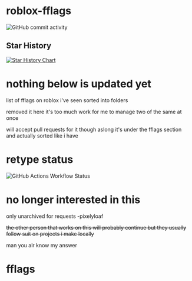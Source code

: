 # roblox-fflags

![GitHub commit activity](https://img.shields.io/github/commit-activity/t/venkeyz/roblox-fflags?authorFilter=venkeyz&style=plastic&label=venkeyz)

## Star History

<a href="https://www.star-history.com/#pixelyloaf/roblox-fflags&venkeyz/roblox-fflags&Timeline">
 <picture>
   <source media="(prefers-color-scheme: dark)" srcset="https://api.star-history.com/svg?repos=pixelyloaf/roblox-fflags,venkeyz/roblox-fflags&type=Timeline&theme=dark" />
   <source media="(prefers-color-scheme: light)" srcset="https://api.star-history.com/svg?repos=pixelyloaf/roblox-fflags,venkeyz/roblox-fflags&type=Timeline" />
   <img alt="Star History Chart" src="https://api.star-history.com/svg?repos=pixelyloaf/roblox-fflags,venkeyz/roblox-fflags&type=Timeline" />
 </picture>
</a>

# nothing below is updated yet

list of fflags on roblox i've seen sorted into folders

removed it here it's too much work for me to manage two of the same at once

will accept pull requests for it though aslong it's under the fflags section and actually sorted like i have

# retype status 

![GitHub Actions Workflow Status](https://img.shields.io/github/actions/workflow/status/pixelyloaf/roblox-fflags/retype-action.yml?style=for-the-badge)



# no longer interested in this

only unarchived for requests
-pixelyloaf

~~the other person that works on this will probably continue but they usually follow suit on projects i make locally~~

man you alr know my answer

# fflags
